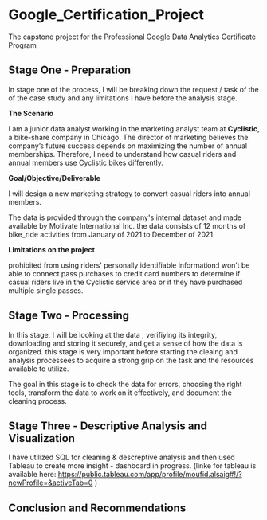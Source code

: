 # Google_Certification_Project
The capstone project for the Professional Google Data Analytics Certificate Program

## Stage One - Preparation

In stage one of the process, I will be breaking down the request / task of the of the case study and any limitations I have before the analysis stage.

**The Scenario**

I am a junior data analyst working in the marketing analyst team at **Cyclistic**, a bike-share company in Chicago. The director
of marketing believes the company’s future success depends on maximizing the number of annual memberships. Therefore, I need to understand how casual riders and annual members use Cyclistic bikes differently.

**Goal/Objective/Deliverable**

I will design a new marketing strategy to convert casual riders into annual members. 

The data is provided through the company's internal dataset and made available by Motivate International Inc. the data consists of 12 months of bike_ride activities from January of 2021 to December of 2021 


**Limitations on the project** 

prohibited from using riders' personally identifiable information:I won’t be able to connect pass purchases to credit card numbers to determine if casual riders live in the Cyclistic service area or if they have purchased multiple single passes.

## Stage Two - Processing

In this stage, I will be looking at the data , verifiying its integrity, downloading and storing it securely, and get a sense of how the data is organized. 
this stage is very important before starting the cleaing and analysis processees to acquire a strong grip on the task and the resources available to utilize. 

The goal in this stage is to check the data for errors, choosing the right tools, transform the data to work on it effectively, and document the cleaning process.

## Stage Three - Descriptive Analysis and Visualization

I have utilized SQL for cleaning & descreptive analysis and then used Tableau to create more insight - dashboard in progress. 
(linke for tableau is available here: https://public.tableau.com/app/profile/moufid.alsaig#!/?newProfile=&activeTab=0 ) 

## Conclusion and Recommendations
